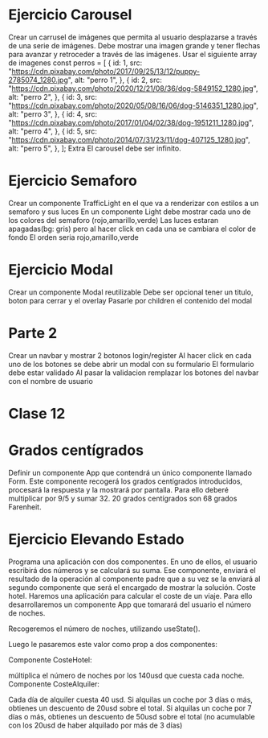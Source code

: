 # Ejercicio Carousel
Crear un carrusel de imágenes que permita al usuario desplazarse a través de una serie de imágenes.
Debe mostrar una imagen grande y tener flechas para avanzar y retroceder a través de las imágenes.
Usar el siguiente array de imagenes
const perros = [
  {
    id: 1,
    src: "https://cdn.pixabay.com/photo/2017/09/25/13/12/puppy-2785074_1280.jpg",
    alt: "perro 1",
  },
  {
    id: 2,
    src: "https://cdn.pixabay.com/photo/2020/12/21/08/36/dog-5849152_1280.jpg",
    alt: "perro 2",
  },
  {
    id: 3,
    src: "https://cdn.pixabay.com/photo/2020/05/08/16/06/dog-5146351_1280.jpg",
    alt: "perro 3",
  },
  {
    id: 4,
    src: "https://cdn.pixabay.com/photo/2017/01/04/02/38/dog-1951211_1280.jpg",
    alt: "perro 4",
  },
  {
    id: 5,
    src: "https://cdn.pixabay.com/photo/2014/07/31/23/11/dog-407125_1280.jpg",
    alt: "perro 5",
  },
];
Extra
El carousel debe ser infinito.


# Ejercicio Semaforo
Crear un componente TrafficLight en el que va a renderizar con estilos a un semaforo y sus luces
En un componente Light debe mostrar cada uno de los colores del semaforo (rojo,amarillo,verde)
Las luces estaran apagadas(bg: gris) pero al hacer click en cada una se cambiara el color de fondo
El orden seria rojo,amarillo,verde


# Ejercicio Modal
Crear un componente Modal reutilizable
Debe ser opcional tener un titulo, boton para cerrar y el overlay
Pasarle por children el contenido del modal

# Parte 2
Crear un navbar y mostrar 2 botonos login/register
Al hacer click en cada uno de los botones se debe abrir un modal con su formulario
El formulario debe estar validado
Al pasar la validacion remplazar los botones del navbar con el nombre de usuario

# Clase 12

# Grados centígrados
Definir un componente App que contendrá un único componente llamado Form. Este componente recogerá los grados centígrados introducidos, procesará la respuesta y la mostrará por pantalla.
Para ello deberé multiplicar por 9/5 y sumar 32.
20 grados centígrados son 68 grados Farenheit.

# Ejercicio Elevando Estado
Programa una aplicación con dos componentes.
En uno de ellos, el usuario escribirá dos números y se calculará su suma.
Ese componente, enviará el resultado de la operación al componente padre que a su vez se la enviará al segundo componente que será el encargado de mostrar la solución.
Coste hotel.
Haremos una aplicación para calcular el coste de un viaje. Para ello desarrollaremos un componente App que tomarará del usuario el número de noches.

Recogeremos el número de noches, utilizando useState().

Luego le pasaremos este valor como prop a dos componentes:

Componente CosteHotel:

múltiplica el número de noches por los 140usd que cuesta cada noche.
Componente CosteAlquiler:

Cada día de alquiler cuesta 40 usd.
Si alquilas un coche por 3 días o más, obtienes un descuento de 20usd sobre el total.
Si alquilas un coche por 7 días o más, obtienes un descuento de 50usd sobre el total (no acumulable con los 20usd de haber alquilado por más de 3 días)